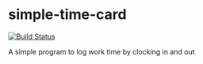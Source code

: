 # simple-time-card
[![Build Status](https://travis-ci.org/Pathfinder216/simple-time-card.svg?branch=master)](https://travis-ci.org/Pathfinder216/simple-time-card)

A simple program to log work time by clocking in and out
